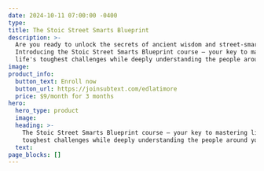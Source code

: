 ```yaml
---
date: 2024-10-11 07:00:00 -0400
type:
title: The Stoic Street Smarts Blueprint
description: >-
  Are you ready to unlock the secrets of ancient wisdom and street-smart savvy?
  Introducing the Stoic Street Smarts Blueprint course – your key to mastering
  life's toughest challenges while deeply understanding the people around you!
image:
product_info:
  button_text: Enroll now
  button_url: https://joinsubtext.com/edlatimore
  price: $9/month for 3 months
hero:
  hero_type: product
  image:
  heading: >-
    The Stoic Street Smarts Blueprint course – your key to mastering life's
    toughest challenges while deeply understanding the people around you!
  text:
page_blocks: []
---
```

